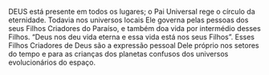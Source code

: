 ﻿DEUS está presente em todos os lugares; o Pai Universal rege o círculo da eternidade. Todavia nos universos locais Ele governa pelas pessoas dos seus Filhos Criadores do Paraíso, e também doa vida por intermédio desses Filhos. “Deus nos deu vida eterna e essa vida está nos seus Filhos”. Esses Filhos Criadores de Deus são a expressão pessoal Dele próprio nos setores do tempo e para as crianças dos planetas confusos dos universos evolucionários do espaço.